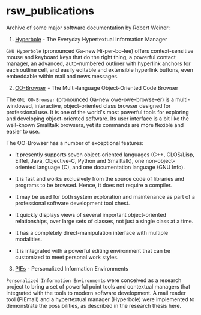 # rsw_publications
Archive of some major software documentation by Robert Weiner:

1. [Hyperbole](GNU-Hyperbole) - The Everyday Hypertextual Information Manager

`GNU Hyperbole` (pronounced Ga-new Hi-per-bo-lee) offers
context-sensitive mouse and keyboard keys that do the right thing, a
powerful contact manager, an advanced, auto-numbered outliner with
hyperlink anchors for each outline cell, and easily editable and
extensible hyperlink buttons, even embeddable within mail and news
messages.


2. [OO-Browser](GNU-OO-Browser) - The Multi-language Object-Oriented Code Browser

The `GNU OO-Browser` (pronounced Ga-new owe-owe-browse-er) is a
multi-windowed, interactive, object-oriented class browser designed
for professional use.  It is one of the world's most powerful tools
for exploring and developing object-oriented software.  Its user
interface is a bit like the well-known Smalltalk browsers,
yet its commands are more flexible and easier to use.

The OO-Browser has a number of exceptional features:

   - It presently supports seven object-oriented languages (C++,
     CLOS/Lisp, Eiffel, Java, Objective-C, Python and Smalltalk), one
     non-object-oriented language (C), and one documentation language
     (GNU Info).

   - It is fast and works exclusively from the source code of libraries
     and programs to be browsed.  Hence, it does not require a compiler.

   - It may be used for both system exploration and maintenance as part
     of a professional software development tool chest.

   - It quickly displays views of several important object-oriented
     relationships, over large sets of classes, not just a single class
     at a time.

   - It has a completely direct-manipulation interface with multiple
     modalities.

   - It is integrated with a powerful editing environment that can be
     customized to meet personal work styles.


3. [PIEs](PIEs) - Personalized Information Environments

`Personalized Information Environments` were conceived as a research project
to bring a set of powerful point tools and contextual managers that integrated
with the tools to modern software development.  A mail reader tool (PIEmail)
and a hypertextual manager (Hyperbole) were implemented to demonstrate the
possibilities, as described in the research thesis here.
